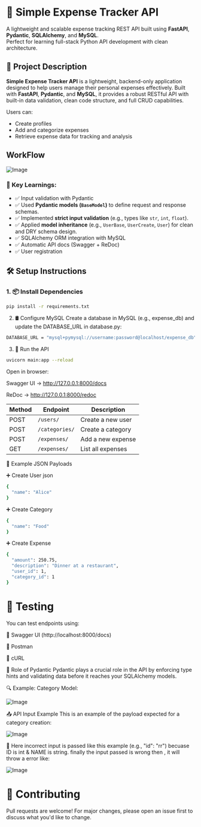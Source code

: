 # 💸 Simple Expense Tracker API

A lightweight and scalable expense tracking REST API built using **FastAPI**, **Pydantic**, **SQLAlchemy**, and **MySQL**.  
Perfect for learning full-stack Python API development with clean architecture.

## 📄 Project Description

**Simple Expense Tracker API** is a lightweight, backend-only application designed to help users manage their personal expenses effectively. Built with **FastAPI**, **Pydantic**, and **MySQL**, it provides a robust RESTful API with built-in data validation, clean code structure, and full CRUD capabilities.

Users can:
- Create profiles
- Add and categorize expenses
- Retrieve expense data for tracking and analysis

 ## WorkFlow 
   
  ![Image](https://github.com/user-attachments/assets/c90bf414-a0e2-4a89-8728-c5440aa94b04)

 
### 📌 Key Learnings:

- ✅ Input validation with Pydantic
- ✅ Used **Pydantic models (`BaseModel`)** to define request and response schemas.
- ✅ Implemented **strict input validation** (e.g., types like `str`, `int`, `float`).
- ✅ Applied **model inheritance** (e.g., `UserBase`, `UserCreate`, `User`) for clean and DRY schema design.
- ✅ SQLAlchemy ORM integration with MySQL
- ✅ Automatic API docs (Swagger + ReDoc)
- ✅ User registration


## 🛠️ Setup Instructions

### 1. 📦 Install Dependencies

```bash
pip install -r requirements.txt
```

2. 🛢️ Configure MySQL
Create a database in MySQL (e.g., expense_db) and update the DATABASE_URL in database.py:

```bash
DATABASE_URL = "mysql+pymysql://username:password@localhost/expense_db"
```

3. 🏁 Run the API
```bash
uvicorn main:app --reload
```

Open in browser:

Swagger UI → http://127.0.0.1:8000/docs

ReDoc → http://127.0.0.1:8000/redoc


| Method | Endpoint       | Description       |
| ------ | -------------- | ----------------- |
| POST   | `/users/`      | Create a new user |
| POST   | `/categories/` | Create a category |
| POST   | `/expenses/`   | Add a new expense |
| GET    | `/expenses/`   | List all expenses |

📌 Example JSON Payloads

➕ Create User
json
 
```bash
{
  "name": "Alice"
}
```

➕ Create Category
```bash
{
  "name": "Food"
}
```

➕ Create Expense
```bash
{
  "amount": 250.75,
  "description": "Dinner at a restaurant",
  "user_id": 1,
  "category_id": 1
}
```

# 🧪 Testing
You can test endpoints using:

🔹 Swagger UI (http://localhost:8000/docs)

🔹 Postman

🔹 cURL

📌 Role of Pydantic
Pydantic plays a crucial role in the API by enforcing type hints and validating data before it reaches your SQLAlchemy models.

🔍 Example: Category Model:

 ![Image](https://github.com/user-attachments/assets/7703f766-fd78-45c9-a3c4-587e2169fe16)

📤 API Input Example
This is an example of the payload expected for a category creation:

![Image](https://github.com/user-attachments/assets/5d7266c6-31b7-4a59-99f5-ca3213308920)

🚫 Here incorrect input is passed  like this example (e.g., "id": "rr")  becuase ID is int & NAME is string. finally the input passed is wrong then , it will throw a error like:

![Image](https://github.com/user-attachments/assets/c38c3024-fb6d-43a7-9526-e48477329921)



# 🙌 Contributing
Pull requests are welcome!
For major changes, please open an issue first to discuss what you'd like to change.
 
